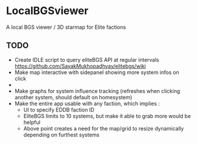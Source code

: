 # LocalBGSviewer
A local BGS viewer / 3D starmap for Elite factions

## TODO
- Create IDLE script to query eliteBGS API at regular intervals
https://github.com/SayakMukhopadhyay/elitebgs/wiki
- Make map interactive with sidepanel showing more system infos on click
- 
- Make graphs for system influence tracking (refreshes when clicking another system, should default on homesystem)
- Make the entire app usable with any faction, which implies :
	- UI to specify EDDB faction ID
	- EliteBGS limits to 10 systems, but make it able to grab more would be helpful
	- Above point creates a need for the map/grid to resize dynamically depending on furthest systems
